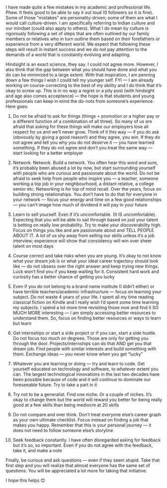 
I have made quite a few mistakes in my academic and professional life. Phew. It feels good to be able to say it out loud (0 followers so it is fine). Some of those “mistakes” are personality-driven; some of them are what I would call culture-driven. I am specifically referring to Indian culture and our mindset (could also apply to others). What I do mean by culture is rigorously following a set of steps that are often outlined by our family members or relatives who in turn outline them based on their forefathers or experience from a very different world. We expect that following these steps will result in instant success and we do not pay attention to the demands of a world that is constantly evolving and adapting.


Hindsight is an exact science, they say. I could not agree more. However, I also think that the gap between what you should have done and what you do can be minimized to a large extent. With that inspiration, I am penning down a few things I wish I could tell my younger self. FYI — I am already working on course-correcting to the best of my ability and I do think that it’s okay to screw up. This is in no way a regret or a pity post (with hindsight and age also comes acceptance) — the hope is that students and young professionals can keep in mind the do-nots from someone’s experience. Here goes:

1. Do not be afraid to ask for things (things = promotion or a higher pay or a different function of a combination of all three). So many of us are afraid that asking for these things will make our employers lose all respect for us and we’ll never grow. Think of it this way — if you do ask (obviously by giving a good reason!) and they agree, you win. If they do not agree and tell you why you do not deserve it — you have learned something. If they do not agree and don’t you treat the same way — start looking for a better employer

2. Network. Network. Build a network. You often hear this word and sure, it’s probably been abused a lot by now, but start surrounding yourself with people who are curious and passionate about the world. Do not be afraid to seek help from people who inspire you — a teacher, someone working a top job in your neighbourhood, a distant relative, a college senior etc. Networking is for top of mind recall. Over the years, focus on building strong relationships. You don’t have to do that for everyone in your network — focus your energy and time on a few good relationships — you can’t image how much of dividend it will pay in your future

3. Learn to sell yourself. Even if it’s uncomfortable. (It IS uncomfortable). Expecting that you will be able to sail through based on just your talent is betting on really low probability. Try to make your discoverability high. Focus on things you like and are passionate about and TELL PEOPLE ABOUT IT. A lot of us shy away from selling our skills unless it’s a job interview; experience will show that consistency will win over sheer talent on most days
4. Course correct and take risks when you are young. It’s okay to not know what your dream job is or what your ideal career trajectory should look like — do not obsess over the right answer and keep trying new things. Luck won’t find you if you keep waiting for it. Consistent hard work and curiosity has a better chance of getting you lucky

5. Even if you do not belong to a brand name institute (I didn’t either) or have terrible teachers/academic infrastructure — focus on learning your subject. Do not waste 4 years of your life. I spent all my time reading classical fiction on Kindle and I really wish I’d spent some time learning my subjects. I spend a lot more time revisiting those now and find it SO MUCH MORE interesting — I am simply accessing better resources to understand them. So, focus on finding better resources or ways to learn but learn

6. Get internships or start a side project or if you can, start a side hustle. Do not focus too much on degrees. Those are only for getting you through the door. Projects/internships can do that AND get you that dream job. Find people with similar interests and build something with them. Exchange ideas — you never know when you get “lucky”

7. Whatever you are learning or doing — try and learn to code. Get yourself educated on technology and software, to whatever extent you can. The largest technological innovations in the last two decades have been possible because of code and it will continue to dominate our foreseeable future. Try to take a part in it

8. Try not to be a generalist. Find one niche. Or a couple of niches. It’s okay to change them but the world will reward you better for being really good at a few skills than being mediocre at 20 skills

9. Do not compare and over think. Don’t treat everyone else’s career graph as your own ultimate checklist. Focus instead on finding a job that makes you happy. Remember that this is your personal journey — it does not need to follow someone else’s storyline

10. Seek feedback constantly. I have often disregarded asking for feedback but it’s so, so important. Even if you do not agree with the feedback, take it, and make a note

Finally, be curious and ask questions — even if they seem stupid. Take that first step and you will realize that almost everyone has the same set of questions. You will be appreciated a lot more for taking that initiative.

I hope this helps 😊
